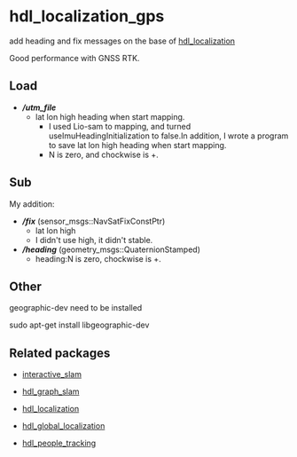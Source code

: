 # hdl_localization_gps
add heading and fix messages on the base of
 <a href="https://github.com/koide3/hdl_localization">hdl_localization</a>
 
Good performance with GNSS RTK.


## Load
- ***/utm_file*** 
  - lat lon high heading when start mapping.
    - I used Lio-sam to mapping, and turned useImuHeadingInitialization to false.In addition, I wrote a program to save lat lon high heading when start mapping.
    - N is zero, and chockwise is +.

## Sub
My addition:
- ***/fix*** (sensor_msgs::NavSatFixConstPtr)
  -  lat lon high 
  -  I didn't use high, it didn't stable.
- ***/heading*** (geometry_msgs::QuaternionStamped)
  - heading:N is zero, chockwise is +.

## Other 

geographic-dev need to be installed

sudo apt-get install libgeographic-dev


## Related packages

- [interactive_slam](https://github.com/koide3/interactive_slam)

- <a href="https://github.com/koide3/hdl_graph_slam">hdl_graph_slam</a>
- <a href="https://github.com/koide3/hdl_localization">hdl_localization</a>
- <a href="https://github.com/koide3/hdl_global_localization">hdl_global_localization</a>
- <a href="https://github.com/koide3/hdl_people_tracking">hdl_people_tracking</a>




